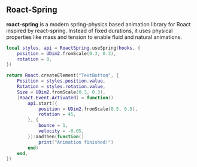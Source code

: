 ## Roact-Spring

<b>roact-spring</b> is a modern spring-physics based animation library for Roact inspired by react-spring. Instead of fixed durations, it uses physical properties like mass and tension to enable fluid and natural animations.

```lua
local styles, api = RoactSpring.useSpring(hooks, {
    position = UDim2.fromScale(0.3, 0.3),
    rotation = 0,
})

return Roact.createElement("TextButton", {
    Position = styles.position.value,
    Rotation = styles.rotation.value,
    Size = UDim2.fromScale(0.3, 0.3),
    [Roact.Event.Activated] = function()
        api.start({
            position = UDim2.fromScale(0.5, 0.5),
            rotation = 45,
        }, {
            bounce = 1,
            velocity = -0.05,
        }):andThen(function()
            print("Animation finished!")
        end)
    end,
})
```